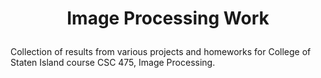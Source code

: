 # <p align="center">Image Processing Work</p>

Collection of results from various projects and homeworks for College of Staten Island course CSC 475, Image Processing.
